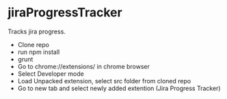 jiraProgressTracker
===================

Tracks jira progress.

* Clone repo
* run npm install
* grunt
* Go to chrome://extensions/ in chrome browser
* Select Developer mode
* Load Unpacked extension, select src folder from cloned repo
* Go to new tab and select newly added extention (Jira Progress Tracker)

